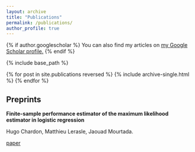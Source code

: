 ```yaml
---
layout: archive
title: "Publications"
permalink: /publications/
author_profile: true
---
```


{% if author.googlescholar %}
  You can also find my articles on <u><a href="{{author.googlescholar}}">my Google Scholar profile</a>.</u>
{% endif %}

{% include base_path %}

{% for post in site.publications reversed %}
  {% include archive-single.html %}
{% endfor %}

## Preprints

**Finite-sample performance estimator of the maximum likelihood estimator in logistic regression**

Hugo Chardon, Matthieu Lerasle, Jaouad Mourtada.

[paper](https://arxiv.org/pdf/2411.02137v1)